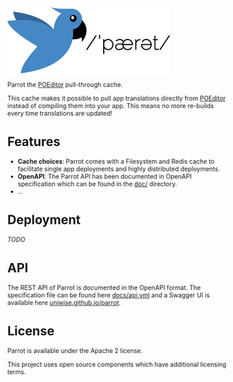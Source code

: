 ![Parrot logo](assets/parrot.png)

Parrot the [POEditor](http://poeditor.com/) pull-through cache.

This cache makes it possible to pull app translations directly from [POEditor](http://poeditor.com/) instead of compiling them into your app. This means no more re-builds every time translations are updated!

# Features

-   **Cache choices**: Parrot comes with a Filesystem and Redis cache to facilitate single app deployments and highly distributed deployments.
-   **OpenAPI**: The Parrot API has been documented in OpenAPI specification which can be found in the [doc/](/docs) directory.
-   _..._

# Deployment

_TODO_

# API

The REST API of Parrot is documented in the OpenAPI format. The specification file can be found here [docs/api.yml](docs/api.yml) and a Swagger UI is available here [uniwise.github.io/parrot](https://uniwise.github.io/parrot).

# License

Parrot is available under the Apache 2 license.

This project uses open source components which have additional licensing terms.
